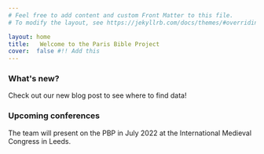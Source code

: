 ```yaml
---
# Feel free to add content and custom Front Matter to this file.
# To modify the layout, see https://jekyllrb.com/docs/themes/#overriding-theme-defaults

layout: home
title:   Welcome to the Paris Bible Project
cover:  false #!! Add this
---
```




### What's new?

Check out our new blog post to see where to find data!



### Upcoming conferences

The team will present on the PBP in July 2022 at the International Medieval Congress in Leeds. 
